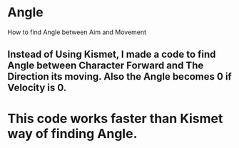 # Angle
 How to find Angle between Aim and Movement

## Instead of Using Kismet, I made a code to find Angle between Character Forward and The Direction its moving. Also the Angle becomes 0 if Velocity is 0.
# This code works faster than Kismet way of finding Angle.